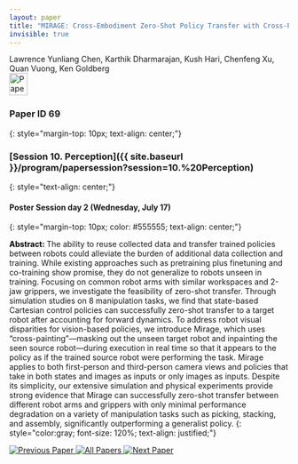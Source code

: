 ```yaml
---
layout: paper
title: "MIRAGE: Cross-Embodiment Zero-Shot Policy Transfer with Cross-Painting"
invisible: true
---
```

<div class="paper-authors">
<div class="paper-author-box">
    <div class="paper-author-name">Lawrence Yunliang Chen, Karthik Dharmarajan, Kush Hari, Chenfeng Xu, Quan Vuong, Ken Goldberg</div>
    <div class="paper-author-uni"></div>
</div>

</div><div class="paper-pdf">
                <div> <a href="https://enriquecoronadozu.github.io/rssproceedings2024/rss20/p069.pdf"><img src="{{ site.baseurl }}/images/paper_link.png" alt="Paper Website" width = "33"  height = "40"/></a> </div>
                </div>

### Paper ID 69
{: style="margin-top: 10px; text-align: center;"}

### [Session 10. Perception]({{ site.baseurl }}/program/papersession?session=10.%20Perception)
{: style="text-align: center;"}

#### Poster Session day 2 (Wednesday, July 17)
{: style="margin-top: 10px; color: #555555; text-align: center;"}

<b style="color: black;">Abstract: </b>The ability to reuse collected data and transfer trained policies between robots could alleviate the burden of additional data collection and training. While existing approaches such as pretraining plus finetuning and co-training show promise, they do not generalize to robots unseen in training. Focusing on common robot arms with similar workspaces and 2-jaw grippers, we investigate the feasibility of zero-shot transfer. Through simulation studies on 8 manipulation tasks, we find that state-based Cartesian control policies can successfully zero-shot transfer to a target robot after accounting for forward dynamics. To address robot visual disparities for vision-based policies, we introduce Mirage, which uses “cross-painting”—masking out the unseen target robot and inpainting the seen source robot—during execution in real time so that it appears to the policy as if the trained source robot were performing the task. Mirage applies to both first-person and third-person camera views and policies that take in both states and images as inputs or only images as inputs. Despite its simplicity, our extensive simulation and physical experiments provide strong evidence that Mirage can successfully zero-shot transfer between different robot arms and grippers with only minimal performance degradation on a variety of manipulation tasks such as picking, stacking, and assembly, significantly outperforming a generalist policy.
{: style="color:gray; font-size: 120%; text-align: justified;"}


<div class="paper-menu">
<a href="{{ site.baseurl }}/program/papers/068/"> <img src="{{ site.baseurl }}/images/previous_paper_icon.png" alt="Previous Paper" title="Previous Paper"/> </a>
<a href="{{ site.baseurl }}/program/papers"><img src="{{ site.baseurl }}/images/overview_icon.png" alt="All Papers" title="All Papers"/> </a>
<a href="{{ site.baseurl }}/program/papers/070/"> <img src="{{ site.baseurl }}/images/next_paper_icon.png" alt="Next Paper" title="Next Paper"/> </a>

</div>

